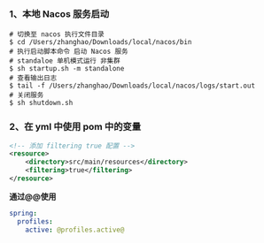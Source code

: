 ### 1、本地 Nacos 服务启动
```shell script
# 切换至 nacos 执行文件目录
$ cd /Users/zhanghao/Downloads/local/nacos/bin
# 执行启动脚本命令 启动 Nacos 服务
# standaloe 单机模式运行 非集群
$ sh startup.sh -m standalone 
# 查看输出日志
$ tail -f /Users/zhanghao/Downloads/local/nacos/logs/start.out
# 关闭服务
$ sh shutdown.sh
```

### 2、在 yml 中使用 pom 中的变量
```xml
<!-- 添加 filtering true 配置 -->
<resource>
    <directory>src/main/resources</directory>
    <filtering>true</filtering>
</resource>
```
**通过@@使用**
```yml
spring:
  profiles:
    active: @profiles.active@
```

